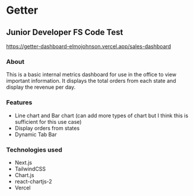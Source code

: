 # Getter
## Junior Developer FS Code Test
https://getter-dashboard-elmojohnson.vercel.app/sales-dashboard

### About
This is a  basic internal metrics dashboard for use in the office to view important information.
It displays the total orders from each state and display the revenue per day.

### Features
- Line chart and Bar chart (can add more types of chart but I think this is sufficient for this use case)
- Display orders from states
- Dynamic Tab Bar

### Technologies used
- Next.js
- TailwindCSS
- Chart.js
- react-chartjs-2
- Vercel
